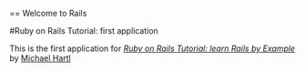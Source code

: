 == Welcome to Rails

#Ruby on Rails Tutorial: first application

This is the first application for [*Ruby on Rails Tutorial: learn Rails by Example*](http://railstutorial.org/) by [Michael Hartl](http://michaelhartl.com)